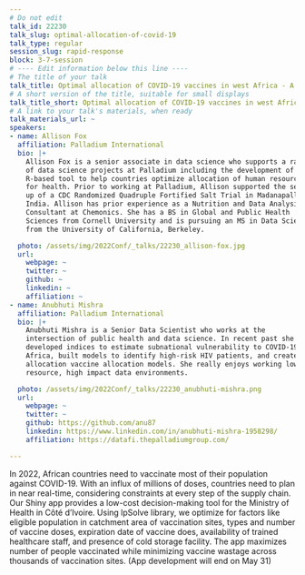 ```yaml
---
# Do not edit
talk_id: 22230
talk_slug: optimal-allocation-of-covid-19
talk_type: regular
session_slug: rapid-response
block: 3-7-session
# ---- Edit information below this line ----
# The title of your talk
talk_title: Optimal allocation of COVID-19 vaccines in west Africa - A Shiny success story
# A short version of the title, suitable for small displays
talk_title_short: Optimal allocation of COVID-19 vaccines in west Africa - A Shiny success story
# A link to your talk's materials, when ready
talk_materials_url: ~
speakers:
- name: Allison Fox
  affiliation: Palladium International
  bio: |+
    Allison Fox is a senior associate in data science who supports a range
    of data science projects at Palladium including the development of an
    R-based tool to help countries optimize allocation of human resources
    for health. Prior to working at Palladium, Allison supported the set-
    up of a CDC Randomized Quadruple Fortified Salt Trial in Madanapalle,
    India. Allison has prior experience as a Nutrition and Data Analysis
    Consultant at Chemonics. She has a BS in Global and Public Health
    Sciences from Cornell University and is pursuing an MS in Data Science
    from the University of California, Berkeley.

  photo: /assets/img/2022Conf/_talks/22230_allison-fox.jpg
  url:
    webpage: ~
    twitter: ~
    github: ~
    linkedin: ~
    affiliation: ~
- name: Anubhuti Mishra
  affiliation: Palladium International
  bio: |+
    Anubhuti Mishra is a Senior Data Scientist who works at the
    intersection of public health and data science. In recent past she has
    developed indices to estimate subnational vulnerability to COVID-19 in
    Africa, built models to identify high-risk HIV patients, and created
    allocation vaccine allocation models. She really enjoys working low
    resource, high impact data environments.

  photo: /assets/img/2022Conf/_talks/22230_anubhuti-mishra.png
  url:
    webpage: ~
    twitter: ~
    github: https://github.com/anu87
    linkedin: https://www.linkedin.com/in/anubhuti-mishra-1958298/
    affiliation: https://datafi.thepalladiumgroup.com/

---
```


<!-- ABSTRACT ----
Please write abstract below. You may use simple markdown (links, code style, bold, italics)
-->

In 2022, African countries need to vaccinate most of their population against
COVID-19. With an influx of millions of doses, countries need to plan in near
real-time, considering constraints at every step of the supply chain. Our
Shiny app provides a low-cost decision-making tool for the Ministry of Health
in Côté d’Ivoire. Using lpSolve library, we optimize for factors like eligible
population in catchment area of vaccination sites, types and number of vaccine
doses, expiration date of vaccine does, availability of trained healthcare
staff, and presence of cold storage facility. The app maximizes number of people
vaccinated while minimizing vaccine wastage across thousands of vaccination
sites. (App development will end on May 31)
